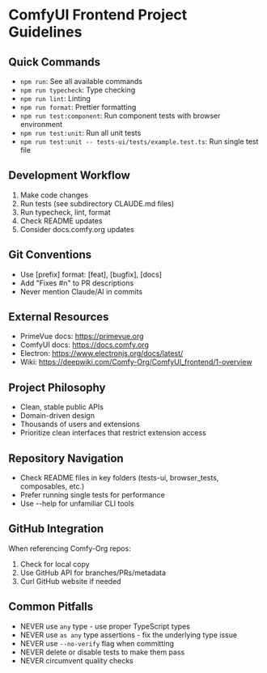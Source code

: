 # ComfyUI Frontend Project Guidelines

## Quick Commands

- `npm run`: See all available commands
- `npm run typecheck`: Type checking
- `npm run lint`: Linting
- `npm run format`: Prettier formatting
- `npm run test:component`: Run component tests with browser environment
- `npm run test:unit`: Run all unit tests
- `npm run test:unit -- tests-ui/tests/example.test.ts`: Run single test file

## Development Workflow

1. Make code changes
2. Run tests (see subdirectory CLAUDE.md files)
3. Run typecheck, lint, format
4. Check README updates
5. Consider docs.comfy.org updates

## Git Conventions

- Use [prefix] format: [feat], [bugfix], [docs]
- Add "Fixes #n" to PR descriptions
- Never mention Claude/AI in commits

## External Resources

- PrimeVue docs: <https://primevue.org>
- ComfyUI docs: <https://docs.comfy.org>
- Electron: <https://www.electronjs.org/docs/latest/>
- Wiki: <https://deepwiki.com/Comfy-Org/ComfyUI_frontend/1-overview>

## Project Philosophy

- Clean, stable public APIs
- Domain-driven design
- Thousands of users and extensions
- Prioritize clean interfaces that restrict extension access

## Repository Navigation

- Check README files in key folders (tests-ui, browser_tests, composables, etc.)
- Prefer running single tests for performance
- Use --help for unfamiliar CLI tools

## GitHub Integration

When referencing Comfy-Org repos:

1. Check for local copy
2. Use GitHub API for branches/PRs/metadata
3. Curl GitHub website if needed

## Common Pitfalls

- NEVER use `any` type - use proper TypeScript types
- NEVER use `as any` type assertions - fix the underlying type issue
- NEVER use `--no-verify` flag when committing
- NEVER delete or disable tests to make them pass
- NEVER circumvent quality checks
